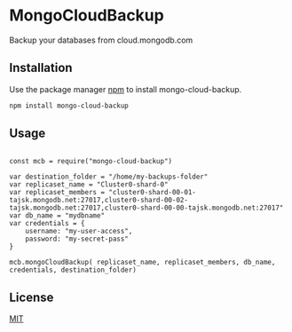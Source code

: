 # MongoCloudBackup

Backup your databases from cloud.mongodb.com

## Installation

Use the package manager [npm](https://www.npmjs.com/package/mongo-cloud-backup/) to install mongo-cloud-backup.

```bash
npm install mongo-cloud-backup
```

## Usage

```node

const mcb = require("mongo-cloud-backup")

var destination_folder = "/home/my-backups-folder"
var replicaset_name = "Cluster0-shard-0"
var replicaset_members = "cluster0-shard-00-01-tajsk.mongodb.net:27017,cluster0-shard-00-02-tajsk.mongodb.net:27017,cluster0-shard-00-00-tajsk.mongodb.net:27017"
var db_name = "mydbname"
var credentials = {
    username: "my-user-access",
    password: "my-secret-pass"
}

mcb.mongoCloudBackup( replicaset_name, replicaset_members, db_name, credentials, destination_folder)
```


## License
[MIT](https://choosealicense.com/licenses/mit/)